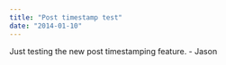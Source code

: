 ```yaml
---
title: "Post timestamp test"
date: "2014-01-10"
---
```


<div class="content">
<p>Just testing the new post timestamping feature. - Jason</p>
</div>
